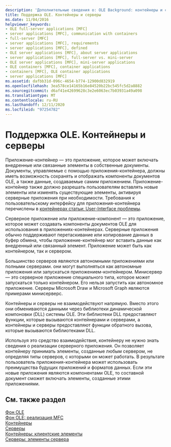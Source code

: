 ```yaml
---
description: 'Дополнительные сведения о: OLE Background: контейнеры и серверы'
title: Поддержка OLE. Контейнеры и серверы
ms.date: 11/04/2016
helpviewer_keywords:
- OLE full-server applications [MFC]
- server applications [MFC], communication with containers
- full-server [MFC]
- server applications [MFC], requirements
- server applications [MFC], defined
- OLE server applications [MFC], about server applications
- server applications [MFC], full-server vs. mini-server
- OLE server applications [MFC], mini-server applications
- OLE containers [MFC], container applications
- containers [MFC], OLE container applications
- server applications [MFC]
ms.assetid: dafbb31d-096c-4654-b774-12900d832919
ms.openlocfilehash: 3ea578ce14165b16e84520b22bc545fc5d2a8882
ms.sourcegitcommit: d6af41e42699628c3e2e6063ec7b03931a49a098
ms.translationtype: MT
ms.contentlocale: ru-RU
ms.lasthandoff: 12/11/2020
ms.locfileid: "97254782"
---
```

# <a name="ole-background-containers-and-servers"></a>Поддержка OLE. Контейнеры и серверы

Приложение-контейнер — это приложение, которое может включать внедренные или связанные элементы в собственные документы. Документы, управляемые с помощью приложения-контейнера, должны иметь возможность сохранять и отображать компоненты документов OLE, а также данные, создаваемые самим приложением. Приложение-контейнер также должно разрешать пользователям вставлять новые элементы или изменять существующие элементы, активируя серверные приложения при необходимости. Требования к пользовательскому интерфейсу для приложения-контейнера перечислены в [контейнерах статьи: User-Interface проблемы](containers-user-interface-issues.md).

Серверное приложение или приложение-компонент — это приложение, которое может создавать компоненты документов OLE для использования в приложениях-контейнерах. Серверные приложения обычно поддерживают перетаскивание или копирование данных в буфер обмена, чтобы приложение-контейнер мог вставить данные как внедренный или связанный элемент. Приложение может быть как контейнером, так и сервером.

Большинство серверов являются автономными приложениями или полными серверами. они могут выполняться как автономные приложения или запускаться приложением-контейнером. Минисервер — это серверное приложение специального типа, которое может запускаться только контейнером. Его нельзя запустить как автономное приложение. Серверы Microsoft Draw и Microsoft Graph являются примерами минисерверс.

Контейнеры и серверы не взаимодействуют напрямую. Вместо этого они обмениваются данными через библиотеки динамической компоновки (DLL) системы OLE. Эти библиотеки DLL предоставляют функции, которые вызываются контейнерами и серверами, а контейнеры и серверы предоставляют функции обратного вызова, которые вызываются библиотеками DLL.

Используя это средство взаимодействия, контейнеру не нужно знать сведения о реализации серверного приложения. Он позволяет контейнеру принимать элементы, созданные любым сервером, не определяя типы серверов, с которыми он может работать. В результате пользователь приложения-контейнера может использовать преимущества будущих приложений и форматов данных. Если эти новые приложения являются компонентами OLE, то составной документ сможет включать элементы, созданные этими приложениями.

## <a name="see-also"></a>См. также раздел

[Фон OLE](ole-background.md)<br/>
[Фон OLE: реализация MFC](ole-background-mfc-implementation.md)<br/>
[Контейнеры](containers.md)<br/>
[Серверы](servers.md)<br/>
[Контейнеры: клиентские элементы](containers-client-items.md)<br/>
[Серверы: элементы сервера](servers-server-items.md)
